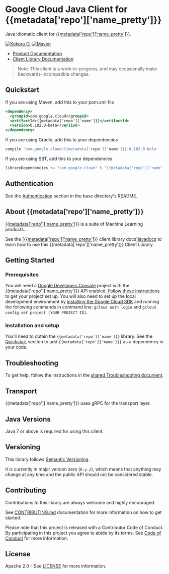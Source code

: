 # Google Cloud Java Client for {{metadata['repo']['name_pretty']}}

Java idiomatic client for [{{metadata['repo']['name_pretty']}}][api-reference].

[![Kokoro CI][kokoro-badge-image]][kokoro-badge-link]
[![Maven][maven-version-image]][maven-version-link]

- [Product Documentation][product-docs]
- [Client Library Documentation][javadocs]

> Note: This client is a work-in-progress, and may occasionally
> make backwards-incompatible changes.

## Quickstart

[//]: # ({x-version-update-start:{{metadata['repo']['name']}}:released})
If you are using Maven, add this to your pom.xml file
```xml
<dependency>
  <groupId>com.google.cloud</groupId>
  <artifactId>{{metadata['repo']['name']}}</artifactId>
  <version>0.102.0-beta</version>
</dependency>
```
If you are using Gradle, add this to your dependencies
```Groovy
compile 'com.google.cloud:{{metadata['repo']['name']}}:0.102.0-beta'
```
If you are using SBT, add this to your dependencies
```Scala
libraryDependencies += "com.google.cloud" % "{{metadata['repo']['name']}}" % "0.102.0-beta"
```
[//]: # ({x-version-update-end})

## Authentication

See the [Authentication][authentication] section in the base directory's README.

## About {{metadata['repo']['name_pretty']}}

[{{metadata['repo']['name_pretty']}}][api-reference] is a suite of Machine Learning products.

See the [[{{metadata['repo']['name_pretty']}}][api-reference] client library docs][javadocs] to learn how to
use this {{metadata['repo']['name_pretty']}} Client Library.

## Getting Started

### Prerequisites

You will need a [Google Developers Console][developer-console] project with the
{{metadata['repo']['name_pretty']}} API enabled. [Follow these instructions][create-project] to get your
project set up. You will also need to set up the local development environment by
[installing the Google Cloud SDK][cloud-sdk] and running the following commands in command line:
`gcloud auth login` and `gcloud config set project [YOUR PROJECT ID]`.

### Installation and setup

You'll need to obtain the `{{metadata['repo']['name']}}` library.  See the [Quickstart](#quickstart) section
to add `{{metadata['repo']['name']}}` as a dependency in your code.

## Troubleshooting

To get help, follow the instructions in the [shared Troubleshooting document][troubleshooting].

## Transport

{{metadata['repo']['name_pretty']}} uses gRPC for the transport layer.

## Java Versions

Java 7 or above is required for using this client.

## Versioning

This library follows [Semantic Versioning](http://semver.org/).

It is currently in major version zero (``0.y.z``), which means that anything may change at any time
and the public API should not be considered stable.

## Contributing

Contributions to this library are always welcome and highly encouraged.

See [CONTRIBUTING.md][contributing] documentation for more information on how to get started.

Please note that this project is released with a Contributor Code of Conduct. By participating in
this project you agree to abide by its terms. See [Code of Conduct][code-of-conduct] for more
information.

## License

Apache 2.0 - See [LICENSE][license] for more information.

[api-reference]: {{metadata['repo']['api_reference']}}
[product-docs]: {{metadata['repo']['product_documentation']}}
[javadocs]: {{metadata['repo']['client_documentation']}}
[kokoro-badge-image]: http://storage.googleapis.com/cloud-devrel-public/java/badges/{{metadata['repo']['name']}}/master.svg
[kokoro-badge-link]: http://storage.googleapis.com/cloud-devrel-public/java/badges/{{metadata['repo']['name']}}/master.html
[maven-version-image]: https://img.shields.io/maven-central/v/com.google.cloud/{{metadata['repo']['name']}}.svg
[maven-version-link]: https://search.maven.org/search?q=g:com.google.cloud%20AND%20a:{{metadata['repo']['name']}}&core=gav
[authentication]: https://github.com/googleapis/google-cloud-java#authentication
[developer-console]: https://console.developers.google.com/
[create-project]: https://cloud.google.com/resource-manager/docs/creating-managing-projects
[cloud-sdk]: https://cloud.google.com/sdk/
[troubleshooting]: https://github.com/googleapis/google-cloud-common/blob/master/troubleshooting/readme.md#troubleshooting

[contributing]: https://github.com/{{metadata['repo']['repo']}}/blob/master/CONTRIBUTING.md
[code-of-conduct]: https://github.com/{{metadata['repo']['repo']}}/blob/master/CODE_OF_CONDUCT.md#contributor-code-of-conduct
[license]: https://github.com/{{metadata['repo']['repo']}}/blob/master/LICENSE